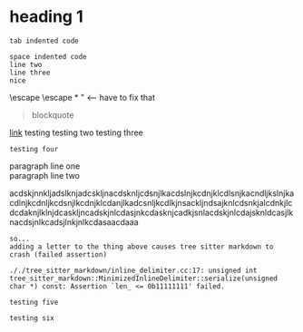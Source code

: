 # heading 1

	tab indented code

    space indented code
    line two
    line three
    nice

\escape \\escape \* \" <-- have to fix that

> blockquote

[link](link)
testing
testing two
testing three

```langname
testing four
```

paragraph line one  
paragraph line two

acdskjnnkljadslknjadcskljnacdsknljcdsnjlkacdslnjkcdnjklcdlsnjkacndljkslnjkacdlnjkcdnljkcdsnjlkcdnjklcdanjlkadcsnljkcdlkjnsackljndsajknlcdsnkjalcdnkjlcdcdaknjlklnjdcaskljncadskjnlcdasjnkcdasknjcadkjsnlacdskjnlcdajsknldcasjlknacdsjnlkcadsjlnkjnlkcdasaacdaaa

```
so...
adding a letter to the thing above causes tree sitter markdown to crash (failed assertion)

././tree_sitter_markdown/inline_delimiter.cc:17: unsigned int tree_sitter_markdown::MinimizedInlineDelimiter::serialize(unsigned char *) const: Assertion `len_ <= 0b11111111' failed.
```

`testing five`

`testing six`